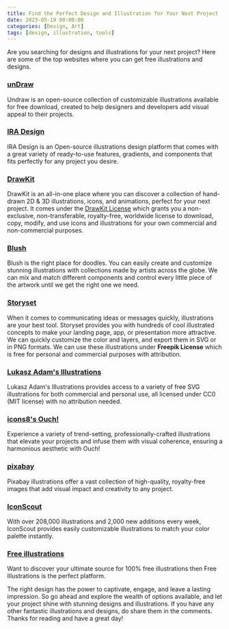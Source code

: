 ```yaml
---
title: Find the Perfect Design and Illustration for Your Next Project
date: 2023-05-19 00:00:00 
categories: [Design, Art]
tags: [design, illustration, tools]
---
```


Are you searching for designs and illustrations for your next project? Here are some of the top websites where you can get free illustrations and designs.

### [unDraw](https://undraw.co/)

Undraw is an open-source collection of customizable illustrations available for free download, created to help designers and developers add visual appeal to their projects.

### [IRA Design](https://iradesign.io/)

IRA Design is an Open-source illustrations design platform that comes with a great variety of ready-to-use features, gradients, and components that fits perfectly for any project you desire.

### [DrawKit](https://www.drawkit.com/)

DrawKit is an all-in-one place where you can discover a collection of hand-drawn 2D & 3D illustrations, icons, and animations, perfect for your next project. It comes under the [DrawKit License](https://www.drawkit.com/license) which grants you a non-exclusive, non-transferable, royalty-free, worldwide license to download, copy, modify, and use icons and illustrations for your own commercial and non-commercial purposes.

### [Blush](https://blush.design/)

Blush is the right place for doodles. You can easily create and customize stunning illustrations with collections made by artists across the globe. We can mix and match different components and control every little piece of the artwork until we get the right one we need.

### [Storyset](https://storyset.com/)

When it comes to communicating ideas or messages quickly, illustrations are your best tool. Storyset provides you with hundreds of cool illustrated concepts to make your landing page, app, or presentation more attractive. We can quickly customize the color and layers, and export them in SVG or in PNG formats. We can use these illustrations under **Freepik License** which is free for personal and commercial purposes with attribution.

### [Lukasz Adam's Illustrations](https://lukaszadam.com/illustrations)

Lukasz Adam's Illustrations provides access to a variety of free SVG illustrations for both commercial and personal use, all licensed under CC0 (MIT license) with no attribution needed.

### [icons8's Ouch!](https://icons8.com/illustrations)

Experience a variety of trend-setting, professionally-crafted illustrations that elevate your projects and infuse them with visual coherence, ensuring a harmonious aesthetic with Ouch!

### [pixabay](https://pixabay.com/illustrations/)

Pixabay illustrations offer a vast collection of high-quality, royalty-free images that add visual impact and creativity to any project.

### [IconScout](https://iconscout.com/illustrations)

With over 208,000 illustrations and 2,000 new additions every week, IconScout provides easily customizable illustrations to match your color palette instantly.

### [Free illustrations](https://freeillustrations.xyz/)

Want to discover your ultimate source for 100% free illustrations then Free Illustrations is the perfect platform.

The right design has the power to captivate, engage, and leave a lasting impression. So go ahead and explore the wealth of options available, and let your project shine with stunning designs and illustrations. If you have any other fantastic illustrations and designs, do share them in the comments. Thanks for reading and have a great day!
